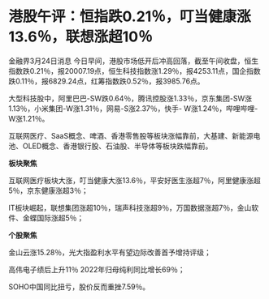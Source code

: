 # 港股午评：恒指跌0.21％，叮当健康涨13.6％，联想涨超10％

金融界3月24日消息
今日早间，港股市场低开后冲高回落，截至午间收盘，恒生指数跌0.21％，报20007.19点，恒生科技指数涨1.29％，报4253.11点，国企指数跌0.11％，报6829.24点，红筹指数跌0.52％，报3985.76点。

大型科技股中，阿里巴巴-SW跌0.64％，腾讯控股涨1.33％，京东集团-SW涨1.13％，小米集团-W涨1.31％，网易-S涨2.37％，快手-
W涨1.24％，哔哩哔哩-W涨1.21％。

互联网医疗、SaaS概念、啤酒、香港零售股等板块涨幅靠前，大基建、新能源电池、OLED概念、香港银行股、石油股、半导体等板块跌幅靠前。

**板块聚焦**

互联网医疗板块大涨，叮当健康大涨13.6％，平安好医生涨超7％，阿里健康涨超5％，京东健康涨超3％；

IT板块崛起，联想集团涨超10％，瑞声科技涨超9％，万国数据涨超7％，金山软件、金蝶国际涨超5％；

**个股聚焦**

金山云涨15.28％，光大指盈利水平有望边际改善首予增持评级；

高伟电子绩后上升11％ 2022年归母纯利同比增长69％；

SOHO中国同比扭亏，股价反而重挫7.59％。


